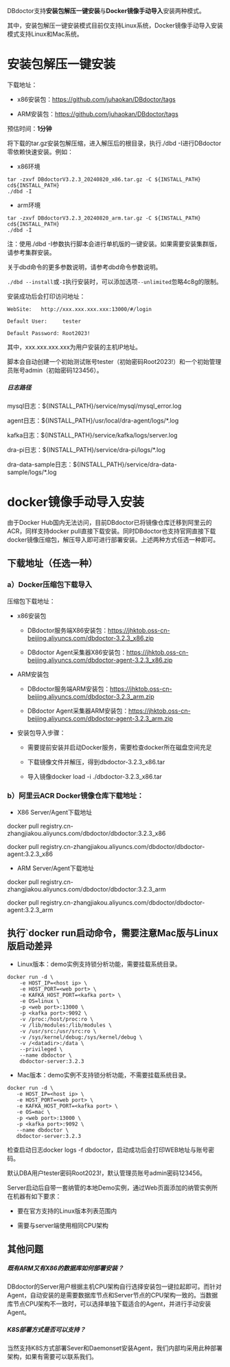 DBdoctor支持**安装包解压一键安装**与**Docker镜像手动导入**安装两种模式。

其中，安装包解压一键安装模式目前仅支持Linux系统，Docker镜像手动导入安装模式支持Linux和Mac系统。

# 安装包解压一键安装
下载地址：

- x86安装包：https://github.com/juhaokan/DBdoctor/tags

- ARM安装包：https://github.com/juhaokan/DBdoctor/tags

预估时间：**1分钟**

将下载的tar.gz安装包解压缩，进入解压后的根目录，执行./dbd -I进行DBdoctor零依赖快速安装。例如：

- x86环境

```shell
tar -zxvf DBdoctorV3.2.3_20240820_x86.tar.gz -C ${INSTALL_PATH}
cd${INSTALL_PATH}
./dbd -I
```
- arm环境

```shell
tar -zxvf DBdoctorV3.2.3_20240820_arm.tar.gz -C ${INSTALL_PATH}
cd${INSTALL_PATH}
./dbd -I
```
注：使用./dbd -I参数执行脚本会进行单机版的一键安装。如果需要安装集群版，请参考集群安装。

关于dbd命令的更多参数说明，请参考dbd命令参数说明。

`./dbd --install`或`-I`执行安装时，可以添加选项`--unlimited`忽略4c8g的限制。

安装成功后会打印访问地址：

    WebSite:   http://xxx.xxx.xxx.xxx:13000/#/login

    Default User:     tester

    Default Password: Root2023!

其中，xxx.xxx.xxx.xxx为用户安装的主机IP地址。

脚本会自动创建一个初始测试账号tester（初始密码Root2023!）和一个初始管理员账号admin（初始密码123456）。

##### 日志路径

mysql日志：${INSTALL_PATH}/service/mysql/mysql_error.log

agent日志：${INSTALL_PATH}/usr/local/dra-agent/logs/*.log

kafka日志：${INSTALL_PATH}/service/kafka/logs/server.log

dra-pi日志：${INSTALL_PATH}/service/dra-pi/logs/*.log

dra-data-sample日志：${INSTALL_PATH}/service/dra-data-sample/logs/*.log


# docker镜像手动导入安装
由于Docker Hub国内无法访问，目前DBdoctor已将镜像仓库迁移到阿里云的ACR，同样支持docker pull直接下载安装。同时DBdoctor也支持官网直接下载docker镜像压缩包，解压导入即可进行部署安装。上述两种方式任选一种即可。

## 下载地址（任选一种）
### a）Docker压缩包下载导入
压缩包下载地址：

- x86安装包

    - DBdoctor服务端X86安装包：https://jhktob.oss-cn-beijing.aliyuncs.com/dbdoctor-3.2.3_x86.zip

    - DBdoctor Agent采集器X86安装包：https://jhktob.oss-cn-beijing.aliyuncs.com/dbdoctor-agent-3.2.3_x86.zip

- ARM安装包

    - DBdoctor服务端ARM安装包：https://jhktob.oss-cn-beijing.aliyuncs.com/dbdoctor-3.2.3_arm.zip

    - DBdoctor Agent采集器ARM安装包：https://jhktob.oss-cn-beijing.aliyuncs.com/dbdoctor-agent-3.2.3_arm.zip

- 安装包导入步骤：

    - 需要提前安装并启动Docker服务，需要检查docker所在磁盘空间充足

    - 下载镜像文件并解压，得到dbdoctor-3.2.3_x86.tar

    - 导入镜像docker load -i ./dbdoctor-3.2.3_x86.tar

### b）阿里云ACR Docker镜像仓库下载地址：
- X86 Server/Agent下载地址

docker pull registry.cn-zhangjiakou.aliyuncs.com/dbdoctor/dbdoctor:3.2.3_x86

docker pull registry.cn-zhangjiakou.aliyuncs.com/dbdoctor/dbdoctor-agent:3.2.3_x86

- ARM Server/Agent下载地址

docker pull registry.cn-zhangjiakou.aliyuncs.com/dbdoctor/dbdoctor:3.2.3_arm

docker pull registry.cn-zhangjiakou.aliyuncs.com/dbdoctor/dbdoctor-agent:3.2.3_arm

## 执行`docker run启动命令，需要注意Mac版与Linux版启动差异
- Linux版本：demo实例支持锁分析功能，需要挂载系统目录。

```shell
docker run -d \
    -e HOST_IP=<host ip> \
    -e HOST_PORT=<web port> \
    -e KAFKA_HOST_PORT=<kafka port> \
    -e OS=linux \
    -p <web port>:13000 \
    -p <kafka port>:9092 \
    -v /proc:/host/proc:ro \
    -v /lib/modules:/lib/modules \
    -v /usr/src:/usr/src:ro \
    -v /sys/kernel/debug:/sys/kernel/debug \
    -v /<datadir>:/data \
    --privileged \
    --name dbdoctor \
    dbdoctor-server:3.2.3
```
- Mac版本：demo实例不支持锁分析功能，不需要挂载系统目录。

```shell
docker run -d \
   -e HOST_IP=<host ip> \
   -e HOST_PORT=<web port> \
   -e KAFKA_HOST_PORT=<kafka port> \
   -e OS=mac \
   -p <web port>:13000 \
   -p <kafka port>:9092 \
   --name dbdoctor \
   dbdoctor-server:3.2.3
```
检查启动日志docker logs -f dbdoctor，启动成功后会打印WEB地址与账号密码。

默认DBA用户tester密码Root2023!，默认管理员账号admin密码123456。

Server启动后自带一套纳管的本地Demo实例，通过Web页面添加的纳管实例所在机器有如下要求：

- 要在官方支持的Linux版本列表范围内

- 需要与server端使用相同CPU架构

## 其他问题
##### 既有ARM又有X86的数据库如何部署安装？

DBdoctor的Server用户根据主机CPU架构自行选择安装包一键拉起即可。而针对Agent，自动安装的是需要数据库节点和Server节点的CPU架构一致的。当数据库节点CPU架构不一致时，可以选择单独下载适合的Agent，并进行手动安装Agent。

##### K8S部署方式是否可以支持？

当然支持K8S方式部署Sever和Daemonset安装Agent，我们内部均采用此种部署架构，如果有需要可以联系我们。
